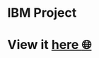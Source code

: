 # IBM Project
# View it [here :globe_with_meridians:](https://asmit2952.github.io/vftvk-Simple-Interest-Calculator/)
